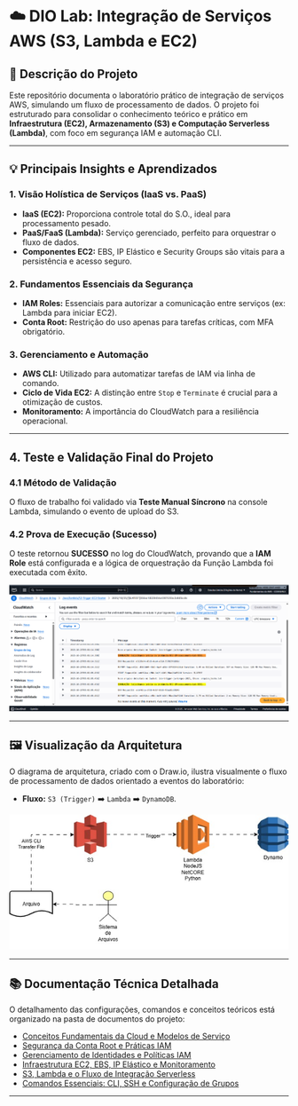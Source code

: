 # ☁️ DIO Lab: Integração de Serviços AWS (S3, Lambda e EC2)

## 📄 Descrição do Projeto

Este repositório documenta o laboratório prático de integração de serviços AWS, simulando um fluxo de processamento de dados. O projeto foi estruturado para consolidar o conhecimento teórico e prático em **Infraestrutura (EC2), Armazenamento (S3) e Computação Serverless (Lambda)**, com foco em segurança IAM e automação CLI.

---

## 💡 Principais Insights e Aprendizados

### 1. Visão Holística de Serviços (IaaS vs. PaaS)

* **IaaS (EC2):** Proporciona controle total do S.O., ideal para processamento pesado.
* **PaaS/FaaS (Lambda):** Serviço gerenciado, perfeito para orquestrar o fluxo de dados.
* **Componentes EC2:** EBS, IP Elástico e Security Groups são vitais para a persistência e acesso seguro.

### 2. Fundamentos Essenciais da Segurança

* **IAM Roles:** Essenciais para autorizar a comunicação entre serviços (ex: Lambda para iniciar EC2).
* **Conta Root:** Restrição do uso apenas para tarefas críticas, com MFA obrigatório.

### 3. Gerenciamento e Automação

* **AWS CLI:** Utilizado para automatizar tarefas de IAM via linha de comando.
* **Ciclo de Vida EC2:** A distinção entre `Stop` e `Terminate` é crucial para a otimização de custos.
* **Monitoramento:** A importância do CloudWatch para a resiliência operacional.

---

## 4. Teste e Validação Final do Projeto

### 4.1 Método de Validação
O fluxo de trabalho foi validado via **Teste Manual Síncrono** na console Lambda, simulando o evento de upload do S3.

### 4.2 Prova de Execução (Sucesso)
O teste retornou **SUCESSO** no log do CloudWatch, provando que a **IAM Role** está configurada e a lógica de orquestração da Função Lambda foi executada com êxito.

![Log de Sucesso da Invocação](prova_sucesso_cloudwatch.png.png)

---

## 🖼️ Visualização da Arquitetura



O diagrama de arquitetura, criado com o Draw.io, ilustra visualmente o fluxo de processamento de dados orientado a eventos do laboratório:



* **Fluxo:** `S3 (Trigger)` ➡️ `Lambda` ➡️ `DynamoDB`.



![Diagrama da Arquitetura Serverless](diagrama_serverless.png)



---

## 📚 Documentação Técnica Detalhada

O detalhamento das configurações, comandos e conceitos teóricos está organizado na pasta de documentos do projeto:

* [Conceitos Fundamentais da Cloud e Modelos de Serviço](docs/conceitos-cloud-base.md)
* [Segurança da Conta Root e Práticas IAM](docs/iam-security-root.md)
* [Gerenciamento de Identidades e Políticas IAM](docs/iam-identity-management.md)
* [Infraestrutura EC2, EBS, IP Elástico e Monitoramento](docs/ec2-iaas.md)
* [S3, Lambda e o Fluxo de Integração Serverless](docs/s3-lambda-integracao.md)
* [Comandos Essenciais: CLI, SSH e Configuração de Grupos](docs/automacao-cli-e-grupos.md)

---
